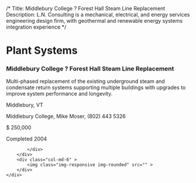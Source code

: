 /*
Title: Middlebury College ? Forest Hall Steam Line Replacement
Description: L.N. Consulting is a mechanical, electrical, and energy services engineering design firm, with geothermal and renewable energy systems integration experience
*/

# Plant Systems

<div>
	<div class="row">
		<div class="col-md-6" >
			<div class="well" >
				<h3>Middlebury College ? Forest Hall Steam Line Replacement</h3>
				<p>
   
   Multi-phased replacement of the existing underground steam and condensate return systems supporting multiple buildings with upgrades to improve system performance and longevity.
</p>
				<p>Middlebury, VT</p>
				<p>Middlebury College, Mike Moser, (802) 443 5326</p>
				<p></p>
				<p></p>
				<p>$ 250,000</p>
				<p>Completed 2004</p>
				<p></p>
				
			</div>
		</div>
		<div class="col-md-6" >
			<img class="img-responsive img-rounded" src="" >
		</div>
	</div>
</div>